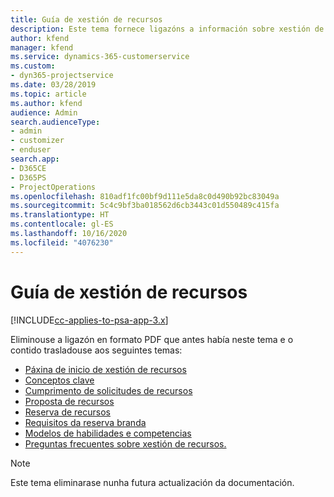 ```yaml
---
title: Guía de xestión de recursos
description: Este tema fornece ligazóns a información sobre xestión de recursos en Project Service Automation.
author: kfend
manager: kfend
ms.service: dynamics-365-customerservice
ms.custom:
- dyn365-projectservice
ms.date: 03/28/2019
ms.topic: article
ms.author: kfend
audience: Admin
search.audienceType:
- admin
- customizer
- enduser
search.app:
- D365CE
- D365PS
- ProjectOperations
ms.openlocfilehash: 810adf1fc00bf9d111e5da8c0d490b92bc83049a
ms.sourcegitcommit: 5c4c9bf3ba018562d6cb3443c01d550489c415fa
ms.translationtype: HT
ms.contentlocale: gl-ES
ms.lasthandoff: 10/16/2020
ms.locfileid: "4076230"
---
```

# <a name="resource-management-guide"></a>Guía de xestión de recursos

[!INCLUDE[cc-applies-to-psa-app-3.x](../../includes/cc-applies-to-psa-app-3x.md)]

Eliminouse a ligazón en formato PDF que antes había neste tema e o contido trasladouse aos seguintes temas:

- [Páxina de inicio de xestión de recursos](../resource-management-home-page.md)
- [Conceptos clave](../reports-key-concepts.md)
- [Cumprimento de solicitudes de recursos](../resource-management-fulfill-requests.md)
- [Proposta de recursos](../resource-management-propose-resources.md)
- [Reserva de recursos](../resource-management-book-resources-scheduleboard.md)
- [Requisitos da reserva branda](../resource-management-softbook-requirements.md)
- [Modelos de habilidades e competencias](../resource-management-skills-proficiency.md)
- [Preguntas frecuentes sobre xestión de recursos.](../resource-management-faq.md)

> [!NOTE]
> Este tema eliminarase nunha futura actualización da documentación. 
